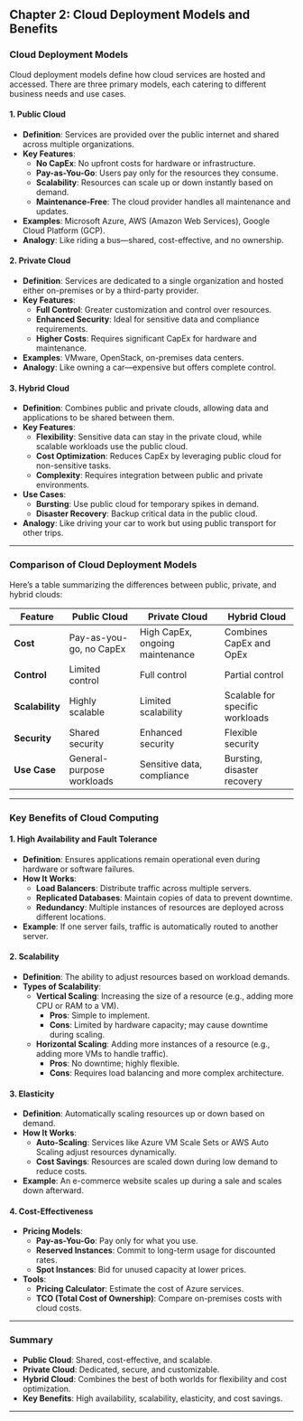 ## **Chapter 2: Cloud Deployment Models and Benefits**  

### **Cloud Deployment Models**  
Cloud deployment models define how cloud services are hosted and accessed. There are three primary models, each catering to different business needs and use cases.  

#### **1. Public Cloud**  
- **Definition**: Services are provided over the public internet and shared across multiple organizations.  
- **Key Features**:  
  - **No CapEx**: No upfront costs for hardware or infrastructure.  
  - **Pay-as-You-Go**: Users pay only for the resources they consume.  
  - **Scalability**: Resources can scale up or down instantly based on demand.  
  - **Maintenance-Free**: The cloud provider handles all maintenance and updates.  
- **Examples**: Microsoft Azure, AWS (Amazon Web Services), Google Cloud Platform (GCP).  
- **Analogy**: Like riding a bus—shared, cost-effective, and no ownership.  

#### **2. Private Cloud**  
- **Definition**: Services are dedicated to a single organization and hosted either on-premises or by a third-party provider.  
- **Key Features**:  
  - **Full Control**: Greater customization and control over resources.  
  - **Enhanced Security**: Ideal for sensitive data and compliance requirements.  
  - **Higher Costs**: Requires significant CapEx for hardware and maintenance.  
- **Examples**: VMware, OpenStack, on-premises data centers.  
- **Analogy**: Like owning a car—expensive but offers complete control.  

#### **3. Hybrid Cloud**  
- **Definition**: Combines public and private clouds, allowing data and applications to be shared between them.  
- **Key Features**:  
  - **Flexibility**: Sensitive data can stay in the private cloud, while scalable workloads use the public cloud.  
  - **Cost Optimization**: Reduces CapEx by leveraging public cloud for non-sensitive tasks.  
  - **Complexity**: Requires integration between public and private environments.  
- **Use Cases**:  
  - **Bursting**: Use public cloud for temporary spikes in demand.  
  - **Disaster Recovery**: Backup critical data in the public cloud.  
- **Analogy**: Like driving your car to work but using public transport for other trips.  

---

### **Comparison of Cloud Deployment Models**  
Here’s a table summarizing the differences between public, private, and hybrid clouds:  

| **Feature**            | **Public Cloud**                  | **Private Cloud**                | **Hybrid Cloud**                |  
|-------------------------|-----------------------------------|----------------------------------|---------------------------------|  
| **Cost**               | Pay-as-you-go, no CapEx           | High CapEx, ongoing maintenance  | Combines CapEx and OpEx         |  
| **Control**            | Limited control                   | Full control                     | Partial control                 |  
| **Scalability**        | Highly scalable                   | Limited scalability              | Scalable for specific workloads |  
| **Security**           | Shared security                   | Enhanced security                | Flexible security               |  
| **Use Case**           | General-purpose workloads         | Sensitive data, compliance       | Bursting, disaster recovery     |  

---

### **Key Benefits of Cloud Computing**  

#### **1. High Availability and Fault Tolerance**  
- **Definition**: Ensures applications remain operational even during hardware or software failures.  
- **How It Works**:  
  - **Load Balancers**: Distribute traffic across multiple servers.  
  - **Replicated Databases**: Maintain copies of data to prevent downtime.  
  - **Redundancy**: Multiple instances of resources are deployed across different locations.  
- **Example**: If one server fails, traffic is automatically routed to another server.  

#### **2. Scalability**  
- **Definition**: The ability to adjust resources based on workload demands.  
- **Types of Scalability**:  
  - **Vertical Scaling**: Increasing the size of a resource (e.g., adding more CPU or RAM to a VM).  
    - **Pros**: Simple to implement.  
    - **Cons**: Limited by hardware capacity; may cause downtime during scaling.  
  - **Horizontal Scaling**: Adding more instances of a resource (e.g., adding more VMs to handle traffic).  
    - **Pros**: No downtime; highly flexible.  
    - **Cons**: Requires load balancing and more complex architecture.  

#### **3. Elasticity**  
- **Definition**: Automatically scaling resources up or down based on demand.  
- **How It Works**:  
  - **Auto-Scaling**: Services like Azure VM Scale Sets or AWS Auto Scaling adjust resources dynamically.  
  - **Cost Savings**: Resources are scaled down during low demand to reduce costs.  
- **Example**: An e-commerce website scales up during a sale and scales down afterward.  

#### **4. Cost-Effectiveness**  
- **Pricing Models**:  
  - **Pay-as-You-Go**: Pay only for what you use.  
  - **Reserved Instances**: Commit to long-term usage for discounted rates.  
  - **Spot Instances**: Bid for unused capacity at lower prices.  
- **Tools**:  
  - **Pricing Calculator**: Estimate the cost of Azure services.  
  - **TCO (Total Cost of Ownership)**: Compare on-premises costs with cloud costs.  

---

### **Summary**  
- **Public Cloud**: Shared, cost-effective, and scalable.  
- **Private Cloud**: Dedicated, secure, and customizable.  
- **Hybrid Cloud**: Combines the best of both worlds for flexibility and cost optimization.  
- **Key Benefits**: High availability, scalability, elasticity, and cost savings.  

---
